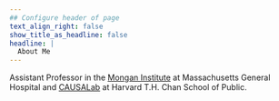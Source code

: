 ```yaml
---
## Configure header of page
text_align_right: false
show_title_as_headline: false
headline: |
  About Me
---
```


<!-- this is a subheadline -->
Assistant Professor in the [Mongan Institute](https://www.monganinstitute.org/) at
Massachusetts General Hospital and [CAUSALab](https://causalab.sph.harvard.edu/) 
at Harvard T.H. Chan School of Public.